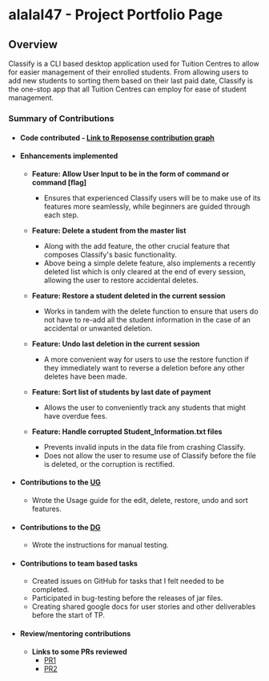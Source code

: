 # alalal47 - Project Portfolio Page

## Overview
Classify is a CLI based desktop application used for Tuition Centres to allow for easier management of their enrolled students.
From allowing users to add new students to sorting them based on their last paid date, Classify is the one-stop app that
all Tuition Centres can employ for ease of student management.

### Summary of Contributions
- #### Code contributed - [Link to Reposense contribution graph](https://nus-cs2113-ay2324s2.github.io/tp-dashboard/?search=alalal47&breakdown=true&sort=groupTitle%20dsc&sortWithin=title&since=2024-02-23&timeframe=commit&mergegroup=&groupSelect=groupByRepos&checkedFileTypes=docs~functional-code~test-code~other)

- #### Enhancements implemented
  - **Feature: Allow User Input to be in the form of command or command [flag]**
    - Ensures that experienced Classify users will be to make use of its features more seamlessly, while beginners are guided through each step.

  - **Feature: Delete a student from the master list**
    - Along with the add feature, the other crucial feature that composes Classify's basic functionality.
    - Above being a simple delete feature, also implements a recently deleted list which is only cleared at the end of every session, allowing the user to restore accidental deletes.


  - **Feature: Restore a student deleted in the current session**
    - Works in tandem with the delete function to ensure that users do not have to re-add all the student information in the case of an accidental or unwanted deletion.


  - **Feature: Undo last deletion in the current session**
    - A more convenient way for users to use the restore function if they immediately want to reverse a deletion before any other deletes have been made.
    

  - **Feature: Sort list of students by last date of payment**
    - Allows the user to conveniently track any students that might have overdue fees.


  - **Feature: Handle corrupted Student_Information.txt files**
    - Prevents invalid inputs in the data file from crashing Classify.
    - Does not allow the user to resume use of Classify before the file is deleted, or the corruption is rectified.


- #### Contributions to the [UG](https://github.com/AY2324S2-CS2113-T13-3/tp/blob/master/docs/UserGuide.md)
  - Wrote the Usage guide for the edit, delete, restore, undo and sort features.

- #### Contributions to the [DG](https://github.com/AY2324S2-CS2113-T13-3/tp/blob/master/docs/DeveloperGuide.md)
  - Wrote the instructions for manual testing.

- #### Contributions to team based tasks
  - Created issues on GitHub for tasks that I felt needed to be completed.
  - Participated in bug-testing before the releases of jar files.
  - Creating shared google docs for user stories and other deliverables before the start of TP.
  
- #### Review/mentoring contributions
  - **Links to some PRs reviewed**
    - [PR1](https://github.com/AY2324S2-CS2113-T13-3/tp/pull/148)
    - [PR2](https://github.com/AY2324S2-CS2113-T13-3/tp/pull/164)
